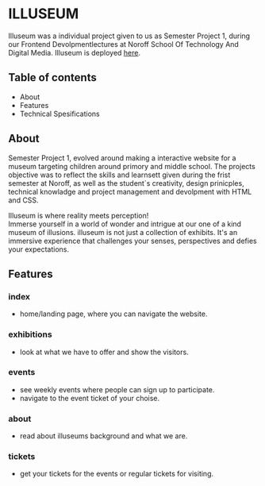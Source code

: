 # ILLUSEUM

Illuseum was a individual project given to us as Semester Project 1, during our Frontend Devolpmentlectures at Noroff School Of Technology And Digital Media.
Illuseum is deployed [here](https://illuseum.netlify.app/).

## Table of contents

- About
- Features
- Technical Spesifications

## About

Semester Project 1, evolved around making a interactive website for a museum
targeting children around primory and middle school. The projects objective was to reflect
the skills and learnsett given during the frist semester at Noroff, as well as the student´s creativity,
design prinicples, technical knowladge and project management and devolpment with HTML and CSS.

Illuseum is where reality meets perception!  
Immerse yourself in a world of wonder and intrigue at our one of a kind museum of illusions. 
illuseum is not just a collection of exhibits. It's an immersive experience that 
challenges your senses, perspectives and defies your expectations.

## Features
  
### index
- home/landing page, where you can navigate the website.
    
### exhibitions
- look at what we have to offer and show the visitors.
  
### events
- see weekly events where people can sign up to participate.
- navigate to the event ticket of your choise.
  
### about
- read about illuseums background and what we are.
   
### tickets
- get your tickets for the events or regular tickets for visiting.  
